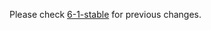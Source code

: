 

Please check [6-1-stable](https://github.com/rails/rails/blob/6-1-stable/actioncable/CHANGELOG.md) for previous changes.
